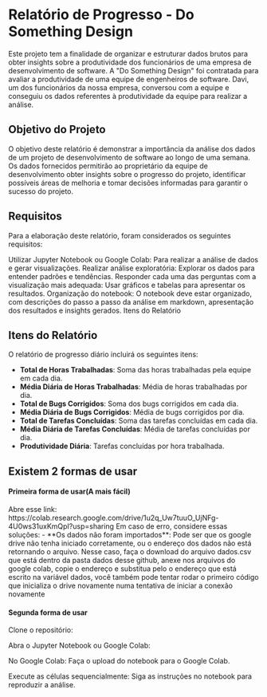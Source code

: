 <h1>Relatório de Progresso - Do Something Design</h1>
Este projeto tem a finalidade de organizar e estruturar dados brutos para obter insights sobre a produtividade dos funcionários de uma empresa de desenvolvimento de software. A "Do Something Design" foi contratada para avaliar a produtividade de uma equipe de engenheiros de software. Davi, um dos funcionários da nossa empresa, conversou com a equipe e conseguiu os dados referentes à produtividade da equipe para realizar a análise.

## Objetivo do Projeto
O objetivo deste relatório é demonstrar a importância da análise dos dados de um projeto de desenvolvimento de software ao longo de uma semana. Os dados fornecidos permitirão ao proprietário da equipe de desenvolvimento obter insights sobre o progresso do projeto, identificar possíveis áreas de melhoria e tomar decisões informadas para garantir o sucesso do projeto.

## Requisitos
Para a elaboração deste relatório, foram considerados os seguintes requisitos:

Utilizar Jupyter Notebook ou Google Colab: Para realizar a análise de dados e gerar visualizações.
Realizar análise exploratória: Explorar os dados para entender padrões e tendências.
Responder cada uma das perguntas com a visualização mais adequada: Usar gráficos e tabelas para apresentar os resultados.
Organização do notebook: O notebook deve estar organizado, com descrições do passo a passo da análise em markdown, apresentação dos resultados e insights gerados.
Itens do Relatório

## Itens do Relatório

O relatório de progresso diário incluirá os seguintes itens:

- **Total de Horas Trabalhadas**: Soma das horas trabalhadas pela equipe em cada dia.
- **Média Diária de Horas Trabalhadas**: Média de horas trabalhadas por dia.
- **Total de Bugs Corrigidos**: Soma dos bugs corrigidos em cada dia.
- **Média Diária de Bugs Corrigidos**: Média de bugs corrigidos por dia.
- **Total de Tarefas Concluídas**: Soma das tarefas concluídas em cada dia.
- **Média Diária de Tarefas Concluídas**: Média de tarefas concluídas por dia.
- **Produtividade Diária**: Tarefas concluídas por hora trabalhada.


## Existem 2 formas de usar

<h4>Primeira forma de usar(A mais fácil)</h4>
Abre esse link: https://colab.research.google.com/drive/1u2q_Uw7tuuO_UjNFg-4U0ws31uxKmQpI?usp=sharing
Em caso de erro, considere essas soluções:
- **Os dados não foram importados**: Pode ser que os google drive não tenha iniciado corretamente, ou o endereço dos dados não está retornando o arquivo. Nesse caso, faça o download do arquivo dados.csv que está dentro da pasta dados desse github, anexe nos arquivos do google colab, copie o endereço e substitua pelo o endereço que está escrito na variável dados, você também pode tentar rodar o primeiro código que inicializa o drive novamente numa tentativa de iniciar a conexão novamente

<h4>Segunda forma de usar</h4>
<p>Clone o repositório:</p
<p>Abra o Jupyter Notebook ou Google Colab:</p>
<p>No Google Colab: Faça o upload do notebook para o Google Colab.</p>
<p>Execute as células sequencialmente: Siga as instruções no notebook para reproduzir a análise.</p>
